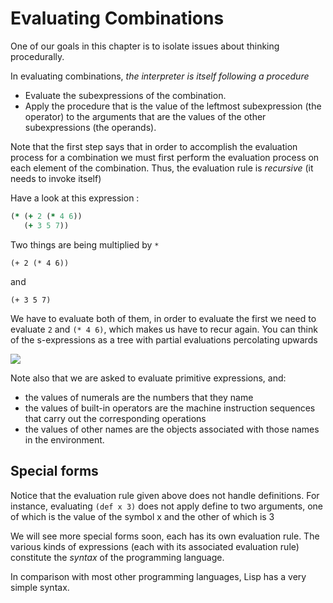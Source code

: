 # Evaluating Combinations
One of our goals in this chapter is to isolate issues about thinking procedurally.

In evaluating combinations, *the interpreter is itself following a procedure*

* Evaluate the subexpressions of the combination.
* Apply the procedure that is the value of the leftmost subexpression (the operator) to the arguments that are the values of the other subexpressions (the operands).

Note that the first step says that in order to accomplish the evaluation process for a combination we must first perform the evaluation process on each element of the combination. Thus, the evaluation rule is *recursive* (it needs to invoke itself)

Have a look at this expression :

```clojure
(* (+ 2 (* 4 6))
   (+ 3 5 7))
```

Two things are being multiplied by `*`

`(+ 2 (* 4 6))`

and

`(+ 3 5 7)`

We have to evaluate both of them, in order to evaluate the first we need to evaluate `2` and `(* 4 6)`, which makes us have to recur again. You can think of the s-expressions as a tree with partial evaluations percolating upwards

<img src="/images/tree.png"/>

Note also that we are asked to evaluate primitive expressions, and:

* the values of numerals are the numbers that they name
* the values of built-in operators are the machine instruction sequences that carry out the corresponding operations
* the values of other names are the objects associated with those names in the environment.



## Special forms
Notice that the evaluation rule given above does not handle definitions. For instance, evaluating `(def x 3)` does not apply define to two arguments, one of which is the value of the symbol x and the other of which is 3

We will see more special forms soon, each has its own evaluation rule. The various kinds of expressions (each with its associated evaluation rule) constitute the *syntax* of the programming language.

In comparison with most other programming languages, Lisp has a very simple syntax.
